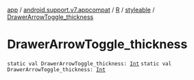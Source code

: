 [app](../../../index.md) / [android.support.v7.appcompat](../../index.md) / [R](../index.md) / [styleable](index.md) / [DrawerArrowToggle_thickness](./-drawer-arrow-toggle_thickness.md)

# DrawerArrowToggle_thickness

`static val DrawerArrowToggle_thickness: `[`Int`](https://kotlinlang.org/api/latest/jvm/stdlib/kotlin/-int/index.html)
`static val DrawerArrowToggle_thickness: `[`Int`](https://kotlinlang.org/api/latest/jvm/stdlib/kotlin/-int/index.html)